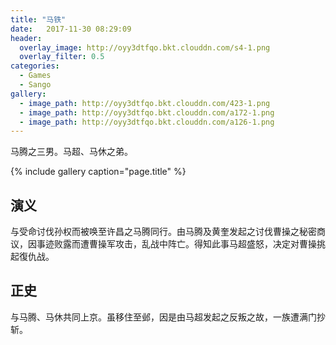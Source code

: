 ```yaml
---
title: "马铁"
date:   2017-11-30 08:29:09
header:
  overlay_image: http://oyy3dtfqo.bkt.clouddn.com/s4-1.png
  overlay_filter: 0.5
categories:
  - Games
  - Sango
gallery:
  - image_path: http://oyy3dtfqo.bkt.clouddn.com/423-1.png
  - image_path: http://oyy3dtfqo.bkt.clouddn.com/a172-1.png
  - image_path: http://oyy3dtfqo.bkt.clouddn.com/a126-1.png
---
```


马腾之三男。马超、马休之弟。

{% include gallery caption="page.title" %}

## 演义

与受命讨伐孙权而被唤至许昌之马腾同行。由马腾及黄奎发起之讨伐曹操之秘密商议，因事迹败露而遭曹操军攻击，乱战中阵亡。得知此事马超盛怒，决定对曹操挑起復仇战。

## 正史

与马腾、马休共同上京。虽移住至邺，因是由马超发起之反叛之故，一族遭满门抄斩。